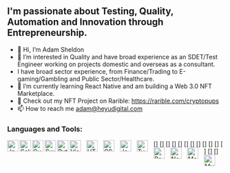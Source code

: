 ## I'm passionate about Testing, Quality, Automation and Innovation through Entrepreneurship. 

- 👋 Hi, I’m Adam Sheldon
- 👀 I’m interested in Quality and have broad experience as an SDET/Test Engineer working on projects domestic and overseas as a consultant.
- I have broad sector experience, from Finance/Trading to E-gaming/Gambling and Public Sector/Healthcare. 
- 🌱 I’m currently learning React Native and am building a Web 3.0 NFT Marketplace. 
- 🐶 Check out my NFT Project on Rarible: https://rarible.com/cryptopups
- 📫 How to reach me adam@heyudigital.com

### Languages and Tools:

[<img align="left" alt="Java" width="26px" src="https://cdn.jsdelivr.net/gh/devicons/devicon/icons/java/java-original-wordmark.svg" />]
[<img align="left" alt="Selenium" width="26px" src="https://cdn.jsdelivr.net/gh/devicons/devicon/icons/selenium/selenium-original.svg" />]
[<img align="left" alt="Cucumber" width="26px" src="https://cdn.jsdelivr.net/gh/devicons/devicon/icons/cucumber/cucumber-plain.svg" />]
[<img align="left" alt="Swift" width="26px" src="https://cdn.jsdelivr.net/gh/devicons/devicon/icons/swift/swift-plain.svg" />]
[<img align="left" alt="Python" width="26px" src="https://cdn.jsdelivr.net/gh/devicons/devicon/icons/python/python-original.svg" />]
[<img align="left" alt="Visual Studio Code" width="26px" src="https://cdn.jsdelivr.net/gh/devicons/devicon/icons/vscode/vscode-original.svg" style="padding-right:10px;" />]
[<img align="left" alt="HTML5" width="26px" src="https://cdn.jsdelivr.net/gh/devicons/devicon/icons/html5/html5-original.svg" style="padding-right:10px;" />]
[<img align="left" alt="CSS3" width="26px" src="https://cdn.jsdelivr.net/gh/devicons/devicon/icons/css3/css3-original.svg" style="padding-right:10px;" />]
[<img align="left" alt="JavaScript" width="26px" src="https://cdn.jsdelivr.net/gh/devicons/devicon/icons/javascript/javascript-original.svg" style="padding-right:10px;" />]
[<img align="left" alt="TypeScript" width="26px" src="https://cdn.jsdelivr.net/gh/devicons/devicon/icons/typescript/typescript-original.svg" style="padding-right:10px;" />]
[<img align="left" alt="React" width="26px" src="https://cdn.jsdelivr.net/gh/devicons/devicon/icons/react/react-original.svg" style="padding-right:10px;" />]
[<img align="left" alt="Node.js" width="26px" src="https://cdn.jsdelivr.net/gh/devicons/devicon/icons/nodejs/nodejs-original.svg" style="padding-right:10px;" />]
[<img align="left" alt="MongoDB" width="26px" src="https://cdn.jsdelivr.net/gh/devicons/devicon/icons/mongodb/mongodb-original.svg" style="padding-right:10px;" />]
[<img align="left" alt="MySQL" width="26px" src="https://cdn.jsdelivr.net/gh/devicons/devicon/icons/mysql/mysql-original.svg" style="padding-right:10px;" />]

